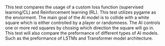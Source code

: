 This test compares the usage of a custom loss function (supervised learning/CL) and Reinforcement learning (RL).
This test utilizes pygame as the enviorment. The main goal of the AI model is to collide with a white square which is either controlled by a player or randomness.
The AI controls one or more red squares by chosing which direction the square will go in. This test will also compare the preformance of different types of AI models.
Such as the preformance of LSTMs and Transformer model architecture. 
